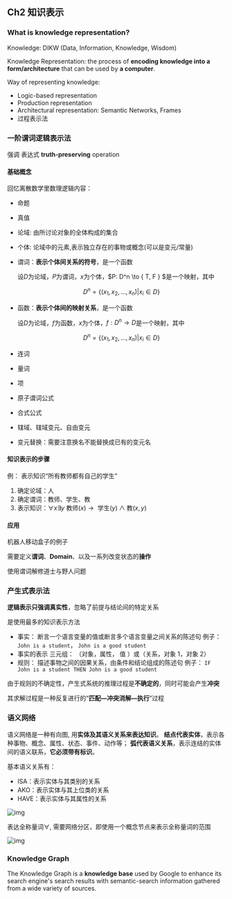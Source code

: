 ## Ch2 知识表示

### What is knowledge representation?

Knowledge: DIKW (Data, Information, Knowledge, Wisdom)

Knowledge Representation: the process of **encoding knowledge into a form/architecture** that can be used by **a computer**.

Way of representing knowledge:

- Logic-based representation
- Production representation
- Architectural representation: Semantic Networks, Frames
- 过程表示法

### 一阶谓词逻辑表示法

强调 表达式 **truth-preserving** operation

#### 基础概念

回忆离散数学里数理逻辑内容：

- 命题
- 真值
- 论域: 由所讨论对象的全体构成的集合
- 个体: 论域中的元素,表示独立存在的事物或概念(可以是变元/常量)
- 谓词：**表示个体间关系的符号**，是一个函数

  设$D$为论域，$P$为谓词，$x$为个体，$P: D^n \to \{ T, F \} $是一个映射，其中

  $$
  D^n = \{(x_1, x_2, \dots, x_n) | x_i \in D \}
  $$

- 函数：**表示个体间的映射关系**，是一个函数

  设$D$为论域，$f$为函数，$x$为个体，$f: D^n \to D$是一个映射，其中

  $$
  D^n = \{(x_1, x_2, \dots, x_n) | x_i \in D \}
  $$

- 连词
- 量词
- 项
- 原子谓词公式
- 合式公式
- 辖域、辖域变元、自由变元
- 变元替换：需要注意换名不能替换成已有的变元名

#### 知识表示的步骤

例： 表示知识“所有教师都有自己的学生”

1. 确定论域：人
2. 确定谓词：教师、学生、教
3. 表示知识：$\forall x \exists y \text{ 教师}(x) \to  \text{ 学生}(y) \land \text{教}(x, y)$

#### 应用

机器人移动盒子的例子

需要定义**谓词**、**Domain**、以及一系列改变状态的**操作**

使用谓词解修道士与野人问题

### 产生式表示法

**逻辑表示只强调真实性**，忽略了前提与结论间的特定关系

是使用最多的知识表示方法

- 事实： 断言一个语言变量的值或断言多个语言变量之间关系的陈述句
  例子： `John is a student`， `John is a good student`
- 事实的表示
  三元组： （对象，属性， 值 ）或（关系，对象 1，对象 2）
- 规则： 描述事物之间的因果关系，由条件和结论组成的陈述句
  例子： `IF John is a student THEN John is a good student`

由于规则的不确定性，产生式系统的推理过程是**不确定的**，同时可能会产生**冲突**

其求解过程是一种反复进行的“**匹配—冲突消解—执行**”过程

### 语义网络

语义网络是一种有向图, 用**实体及其语义关系来表达知识**。
**结点代表实体**，表示各种事物、概念、属性、状态、事件、动作等；
**弧代表语义关系**，表示连结的实体间的语义联系，**它必须带有标识**。

基本语义关系有：

- ISA：表示实体与其类别的关系
- AKO：表示实体与其上位类的关系
- HAVE：表示实体与其属性的关系

![img](https://img2023.cnblogs.com/blog/3436855/202406/3436855-20240601185826922-945873881.png)

表达全称量词$\forall$, 需要网络分区，即使用一个概念节点来表示全称量词的范围

![img](https://img2023.cnblogs.com/blog/3436855/202406/3436855-20240601190031306-1918799117.png)

### Knowledge Graph

The Knowledge Graph is a **knowledge base** used by Google to enhance its search engine's search results with semantic-search information gathered from a wide variety of sources. 